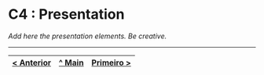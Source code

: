 # C4 : Presentation

_Add here the presentation elements. Be creative._

---  
[< Anterior](c3.md) | [^ Main](../../../) | [Primeiro >](c1.md)
:--- | :---: | ---: 